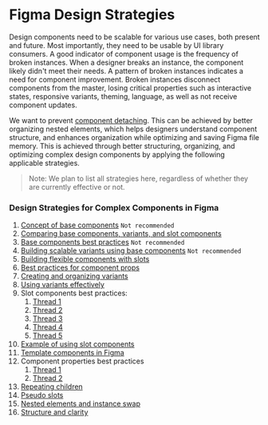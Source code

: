 # Figma Design Strategies
Design components need to be scalable for various use cases, both present and future. Most importantly, they need to be usable by UI library consumers. A good indicator of component usage is the frequency of broken instances. When a designer breaks an instance, the component likely didn't meet their needs. A pattern of broken instances indicates a need for component improvement. Broken instances disconnect components from the master, losing critical properties such as interactive states, responsive variants, theming, language, as well as not receive component updates.

We want to prevent [component detaching](https://help.figma.com/hc/en-us/articles/360038665754-Detach-an-instance-from-the-component). This can be achieved by better organizing nested elements, which helps designers understand component structure, and enhances organization while optimizing and saving Figma file memory. This is achieved through better structuring, organizing, and optimizing complex design components by applying the following applicable strategies.

> Note: We plan to list all strategies here, regardless of whether they are currently effective or not.

### Design Strategies for Complex Components in Figma
1. [Concept of base components](https://medium.com/timeless/concept-of-base-components-1215ac71e88c) `Not recommended`
2. [Comparing base components, variants, and slot components](https://www.figma.com/community/file/1059969965206286524)
3. [Base components best practices](https://www.figma.com/community/file/1014940662898686749) `Not recommended`
4. [Building scalable variants using base components](https://youtu.be/Im2Eg-m688Y) `Not recommended`
5. [Building flexible components with slots](https://www.figma.com/community/file/969234311094210750)
6. [Best practices for component props](https://twitter.com/Ridderingand/status/1544712832683425792)
7. [Creating and organizing variants](https://www.figma.com/best-practices/creating-and-organizing-variants/)
8. [Using variants effectively](https://www.figma.com/best-practices/creating-and-organizing-variants/using-variants-effectively/)
9. Slot components best practices:
   1.  [Thread 1](https://twitter.com/Ridderingand/status/1435094399143137281) 
   2.  [Thread 2](https://twitter.com/Ridderingand/status/1447600854215782400)
   3.  [Thread 3](https://twitter.com/Ridderingand/status/1482434935428300800)
   4.  [Thread 4](https://twitter.com/Ridderingand/status/1527393687960842253)
   5.  [Thread 5](https://twitter.com/Ridderingand/status/1592561652758548480)
10. [Example of using slot components](https://youtu.be/jdFFH9MvGhw)
11. [Template components in Figma](https://youtu.be/iW_goSGqrNk)
12. Component properties best practices
    1.  [Thread 1](https://twitter.com/molly_hellmuth/status/1557780376390537216)
    2.  [Thread 2](https://twitter.com/Ridderingand/status/1552677501683376128)
13. [Repeating children](https://twitter.com/SShuaiqi/status/1597093945925779456)
14. [Pseudo slots](https://youtu.be/CGWbit0BDQM)
15. [Nested elements and instance swap](https://medium.com/user-experience-design-1/make-your-figma-components-work-harder-6d7e0baf96e8)
16. [Structure and clarity](https://www.buttonconf.com/blog/how-to-bring-structure-and-clarity-to-design-system-components)
